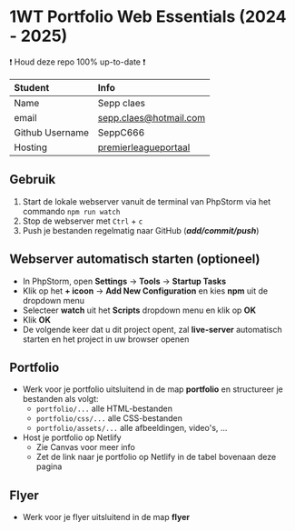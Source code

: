 # 1WT Portfolio Web Essentials (2024 - 2025)

:exclamation: Houd deze repo 100% up-to-date :exclamation:

| Student         | Info                                                                        |
|:----------------|:----------------------------------------------------------------------------|
| Name            | Sepp claes                                                                  |
| email           | sepp.claes@hotmail.com                                                      |
| Github Username | SeppC666                                                                    |
| Hosting         | [premierleagueportaal](https://premierleagueportaal.netlify.app) |

## Gebruik
1. Start de lokale webserver vanuit de terminal van PhpStorm via het commando `npm run watch`
2. Stop de webserver met `Ctrl` + `c`
3. Push je bestanden regelmatig naar GitHub (***add/commit/push***)

## Webserver automatisch starten (optioneel)
- In PhpStorm, open **Settings** -> **Tools** -> **Startup Tasks**
- Klik op het **+ icoon** -> **Add New Configuration** en kies **npm** uit de dropdown menu
- Selecteer **watch** uit het **Scripts** dropdown menu en klik op **OK**
- Klik **OK**
- De volgende keer dat u dit project opent, zal **live-server** automatisch starten en het project in uw browser openen

## Portfolio
- Werk voor je portfolio uitsluitend in de map **portfolio** en structureer je bestanden als volgt:
  - `portfolio/...` alle HTML-bestanden
  - `portfolio/css/...` alle CSS-bestanden
  - `portfolio/assets/...` alle afbeeldingen, video's, ...
- Host je portfolio op Netlify
  - Zie Canvas voor meer info
  - Zet de link naar je portfolio op Netlify in de tabel bovenaan deze pagina

## Flyer
- Werk voor je flyer uitsluitend in de map **flyer**